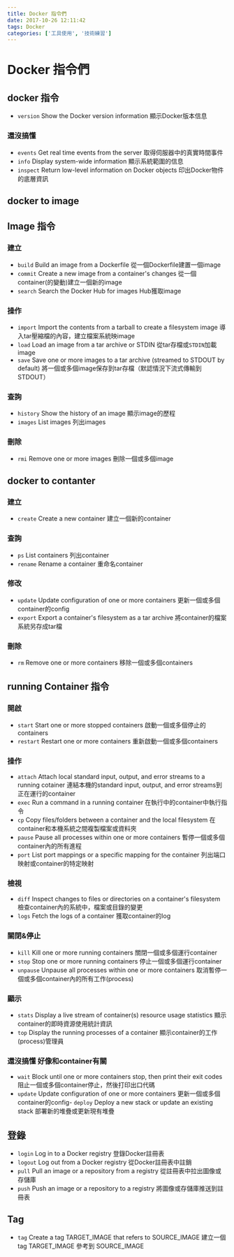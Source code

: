 ```yaml
---
title: Docker 指令們
date: 2017-10-26 12:11:42
tags: Docker
categories: ['工具使用', '技術練習']
---
```


# Docker 指令們

## docker 指令

- `version`
  Show the Docker version information
  顯示Docker版本信息

### 還沒搞懂

- `events`
  Get real time events from the server
  取得伺服器中的真實時間事件
- `info`
  Display system-wide information
  顯示系統範圍的信息
- `inspect`
  Return low-level information on Docker objects
  印出Docker物件的底層資訊

## docker to image

## Image 指令

### 建立

- `build`
  Build an image from a Dockerfile
  從一個Dockerfile建置一個image
- `commit`
  Create a new image from a container's changes
  從一個container(的變動)建立一個新的image
- `search`
  Search the Docker Hub for images
  Hub獲取image

### 操作

- `import`
  Import the contents from a tarball to create a filesystem image
  導入tar壓縮檔的內容，建立檔案系統映image
- `load`
  Load an image from a tar archive or STDIN
  從tar存檔或`STDIN`加載image
- `save`
  Save one or more images to a tar archive (streamed to STDOUT by default)
  將一個或多個image保存到tar存檔（默認情況下流式傳輸到STDOUT）

### 查詢

- `history`
  Show the history of an image
  顯示image的歷程
- `images`
  List images
  列出images

### 刪除

- `rmi`
  Remove one or more images
  刪除一個或多個image

## docker to contanter

### 建立

- `create`
  Create a new container
  建立一個新的container

### 查詢

- `ps`
  List containers
  列出container
- `rename`
  Rename a container
  重命名container

### 修改

- `update`
  Update configuration of one or more containers
  更新一個或多個container的config
- `export`
  Export a container's filesystem as a tar archive
  將container的檔案系統另存成tar檔

### 刪除

- `rm`
  Remove one or more containers
  移除一個或多個containers

## running Container 指令

### 開啟
- `start`
  Start one or more stopped containers
  啟動一個或多個停止的containers
- `restart`
  Restart one or more containers
  重新啟動一個或多個containers

### 操作

- `attach`
  Attach local standard input, output, and error streams to a running cotainer
  連結本機的standard input, output, and error streams到正在運行的container
- `exec`
  Run a command in a running container
  在執行中的container中執行指令
- `cp`
  Copy files/folders between a container and the local filesystem
  在container和本機系統之間複製檔案或資料夾
- `pause`
  Pause all processes within one or more containers
  暫停一個或多個container內的所有進程
- `port`
  List port mappings or a specific mapping for the container
  列出端口映射或container的特定映射

### 檢視

- `diff`
  Inspect changes to files or directories on a container's filesystem
  檢查container內的系統中，檔案或目錄的變更
- `logs`
  Fetch the logs of a container
  獲取container的log

### 關閉&停止

- `kill`
  Kill one or more running containers
  關閉一個或多個運行container
- `stop`
  Stop one or more running containers
  停止一個或多個運行container
- `unpause`
  Unpause all processes within one or more containers
  取消暫停一個或多個container內的所有工作(process)

### 顯示

- `stats`
  Display a live stream of container(s) resource usage statistics
  顯示container的即時資源使用統計資訊
- `top`
  Display the running processes of a container
  顯示container的工作(process)管理員

### 還沒搞懂 好像和container有關
- `wait`
  Block until one or more containers stop, then print their exit codes
  阻止一個或多個container停止，然後打印出口代碼
- `update`
  Update configuration of one or more containers
  更新一個或多個container的config- `deploy`
  Deploy a new stack or update an existing stack
  部署新的堆疊或更新現有堆疊

## 登錄

- `login`
  Log in to a Docker registry
  登錄Docker註冊表
- `logout`
  Log out from a Docker registry
  從Docker註冊表中註銷
- `pull`
  Pull an image or a repository from a registry
  從註冊表中拉出圖像或存儲庫
- `push`
  Push an image or a repository to a registry
  將圖像或存儲庫推送到註冊表

## Tag

- `tag`
  Create a tag TARGET_IMAGE that refers to SOURCE_IMAGE
  建立一個 tag TARGET_IMAGE 參考到 SOURCE_IMAGE
